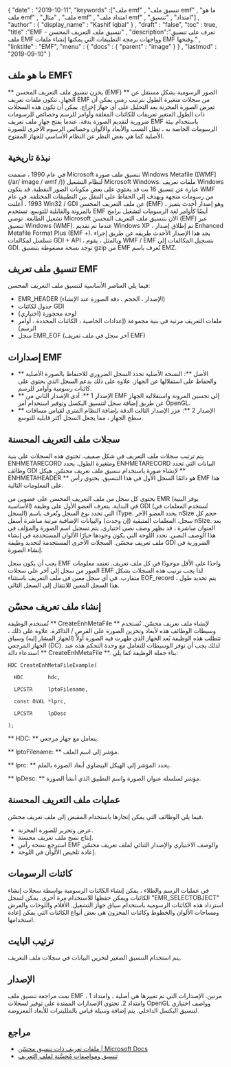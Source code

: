 {
  "date" : "2019-10-11",
  "keywords" :["ملف emf" , "تنسيق ملف emf" , "ما هو ملف emf" , "ملف" , "مثال emf" , "امتداد ملف emf" , "امتداد" , "تنسيق"] ,
  "author" : {
    "display_name" : "Kashif Iqbal"
} ,
  "draft" : "false",
  "toc" : true,
  "title" :"EMF - تنسيق ملف التعريف المحسن" ,
  "description":"تعرف على تنسيق ملف EMF وواجهات برمجة التطبيقات التي يمكنها إنشاء ملفات EMF وفتحها." ,
  "linktitle" : "EMF",
  "menu" : {
    "docs" : {
      "parent" : "image"
}
} ,
  "lastmod" : "2019-09-10"
}

## ما هو ملف EMF؟

** يخزن تنسيق ملف التعريف المحسن (EMF) ** الصور الرسومية بشكل مستقل عن الجهاز. تتكون ملفات تعريف EMF من سجلات متغيرة الطول بترتيب زمني يمكن أن تعرض الصورة المخزنة بعد التحليل على أي جهاز إخراج. يمكن أن تكون هذه السجلات ذات الطول المتغير تعريفات للكائنات المغلقة وأوامر للرسم وخصائص للرسومات ضرورية لتقديم الصورة بدقة. عندما يفتح جهاز ملف تعريف EMF باستخدام بيئة الرسومات الخاصة به ، تظل النسب والأبعاد والألوان وخصائص الرسوم الأخرى للصورة الأصلية كما هي بغض النظر عن النظام الأساسي للجهاز المفتوح.

## نبذة تاريخية ##

في عام 1990 ، صممت Microsoft تنسيق ملف صورة Windows Metafile ([WMF](/ar/ image / wmf /)) لنظام التشغيل Microsoft Windows. ملفات تعريف Windows عبارة عن تنسيق 16 بت قد يحتوي على بعض مكونات الصور النقطية. قد يتكون WMF من رسومات متجهة ويهدف إلى الحفاظ على التنقل بين التطبيقات المختلفة. في عام 1993 ، أعلنت Win32 / GDI عن ملف التعريف المحسن (EMF) ، وهو إصدار أحدث يتميز بالمرونة والقابلية للتوسع. تستخدم EMF أيضًا كأوامر لغة الرسومات لتشغيل برامج تشغيل الطابعة. توصي Microsoft الآن بتنسيق ملف التعريف المحسن (EMF) عبر تنسيق Windows (WMF). عندما تم تقديم Windows XP ، تم إطلاق إصدار Enhanced Metafile Format Plus (EMF +). يجد هذا الإصدار الأحدث طريقه عن طريق إجراء تسلسل لمكالمات GDI + API ، وبالمثل ، يقوم WMF / EMF بتسجيل المكالمات إلى GDI. توجد نسخة مضغوطة بتنسيق gzip من EMF تُعرف باسم EMZ.

## تنسيق ملف تعريف EMF ##

فيما يلي العناصر الأساسية لتنسيق ملف التعريف المحسن:

* EMR_HEADER (الإصدار ، الحجم ، دقة الصورة عند الإنشاء)
* جدول لكائنات GDI
* لوحة محجوزة (اختياري)
* ملفات التعريف مرتبة في بنية مجموعة (إعدادات الخاصية ، الكائنات المحددة ، أوامر الرسم)
* سجل EMR_EOF (آخر سجل في ملف تعريف EMF)

## إصدارات EMF ##
* ** الأصل **: النسخة الأصلية تحدد السجل الضروري للاحتفاظ بالصورة الأصلية والحفاظ على استقلالها عن الجهاز. علاوة على ذلك يدعم السجل الذي يحتوي على كائنات رسومية وأوامر للرسم.
* ** الإصدار 1 **: أدى الإصدار الثاني من EMF إلى تحسين المرونة واستقلالية الجهاز عن طريق إضافة سجل لتنسيق البكسل وتوفير استخدام أمر OpenGL.
* ** الإصدار 2 **: عزز الإصدار الثالث الدقة بإضافة النظام المتري لقياس مسافات سطح الجهاز ، مما يجعل السجل أكثر قابلية للتوسع.

## سجلات ملف التعريف المحسنة ##

يتم ترتيب سجلات ملف التعريف في شكل صفيف. تحتوي هذه السجلات على بنية ENHMETARECORD ومتغيرة الطول. يحدد ENHMETARECORD البيانات التي تحدد وظائف GDI لإنشاء صورة باستخدام تنسيق ملف تعريف محسّن. هيكل ** ENHMETAHEADER ** هو دائمًا السجل الأول في هذا التنسيق. يحتوي رأس EMF هذا على المعلومات التالية.

يحتوي كل سجل من ملف التعريف المحسن على عضوين من EMR (يوفر البنية الأساسية) في البداية. يتعرف العضو الأول على وظيفة GDI (تُستخدم المعلمات في السجل) التي تحدد نوع السجل وتُعرف باسم iType. يحدد العضو الآخر nSize حجم كل سجل. المعلمات المتبقية (إن وجدت) والبيانات الإضافية مرتبة مباشرة أسفل nSize. بعد العنوان مباشرة ، قد يظهر وصف نصي اختياري. يتم تسجيل اسم الصورة والمؤلف في هذا الوصف النصي. تحدد اللوحة التي يكون وجودها خيارًا الألوان المستخدمة في إنشاء ملف تعريف محسّن. السجلات الأخرى المستخدمة لتحديد وظيفة GDI الضرورية في إنشاء الصورة.

يجب أن يكون سجل EMF واحدًا على الأقل موجودًا في كل ملف تعريف. تعتمد معلومات العبور من سجل إلى آخر على سجلات EMF لذا يجب ترتيب هذه السجلات بشكل متقارب. في أي سجل معين في ملف التعريف باستثناء EOF_record ، يتم تحديد طول هذا السجل المعين للانتقال إلى السجل التالي.

## إنشاء ملف تعريف محسّن ##

تُستخدم الوظيفة ** CreateEnhMetaFile ** لإنشاء ملف تعريف محسّن. تُستخدم وسيطات الوظائف هذه لأبعاد وتخزين الصورة على القرص / الذاكرة. علاوة على ذلك ، تتطلب هذه الوظيفة بُعد الجهاز الذي ظهرت فيه الصورة أولاً (الجهاز المشار إليه) وسياق الجهاز المرجعي (DC). لذلك يجب أن توفر الوسيطات للتعامل مع وحدة التحكم هذه عند استدعاء دالة ** CreateEnhMetaFile **. بناء جملة الوظيفة كما يلي:
```
HDC CreateEnhMetaFileExample(

  HDC        hdc,

  LPCSTR     lptoFilename,

  const OVAL *lprc,

  LPCSTR     lpDesc

);
```
** HDC: ** يتعامل مع جهاز مرجعي.

** lptoFilename: ** مؤشر إلى اسم الملف.

** lprc: ** يحدد المؤشر إلى الهيكل البيضاوي أبعاد الصورة بالملم.

** lpDesc: ** مؤشر لسلسلة عنوان الصورة واسم التطبيق الذي أنشأ الصورة.

## عمليات ملف التعريف المحسنة ##

فيما يلي الوظائف التي يمكن إنجازها باستخدام المقبض إلى ملف تعريف محسّن.

* عرض وتحرير للصورة المخزنة.
* إنتاج نسخ ملف تعريف محسنة.
* استرجع نسخة رأس EMF والوصف الاختياري والإصدار الثنائي لملف تعريف محسّن
* إعادة تلخيص الألوان في اللوحة.

## كائنات الرسومات ##

في عمليات الرسم والطلاء ، يمكن إنشاء الكائنات الرسومية بواسطة سجلات إنشاء الكائنات ويمكن حفظها للاستخدام مرة أخرى. يمكن لسجل "EMR_SELECTOBJECT" استرداد هذه الكائنات الرسومية باستخدام سياق جهاز التشغيل. الأقلام واللوحات والفرش ومساحات الألوان والخطوط وكائنات المخزون هي بعض أنواع الكائنات التي يمكن إعادة استخدامها.

## ترتيب البايت ##

يتم استخدام التنسيق الصغير لتخزين البيانات في سجلات ملف التعريف.

## الإصدار ##

تمت مراجعة تنسيق ملف EMF مرتين. الإصدارات التي تم تغييرها هي أصلية ، وامتداد 1 ، وامتداد 2. تحتوي الإصدارات الممتدة على توفير لسجلات OpenGL وواصف اختياري لتنسيق البكسل الداخلي. يتم إضافة وسيلة قياس بالملليترات للأبعاد المعروضة.

## مراجع ##

* [ملفات تعريف ذات تنسيق محسّن | Microsoft Docs](https://docs.microsoft.com/en-us/windows/desktop/gdi/enhanced-format-metafiles)
* [تنسيق ومواصفات مُحسَّنة لملف التعريف](https://msdn.microsoft.com/en-us/library/cc230514.aspx)

